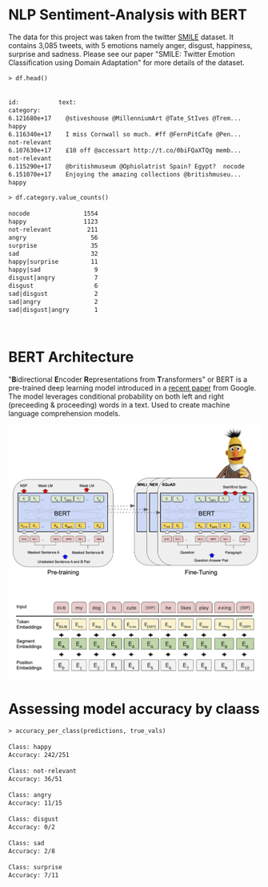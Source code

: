 # NLP Sentiment-Analysis with BERT

The data for this project was taken from the twitter [SMILE](https://figshare.com/articles/dataset/smile_annotations_final_csv/3187909/2) dataset. 
It contains 3,085 tweets, with 5 emotions namely anger, disgust, happiness, surprise and sadness. Please see our paper "SMILE: Twitter Emotion Classification using Domain Adaptation" for more details of the dataset.

```
> df.head()


id:	          text:	                                            category:	
6.121680e+17	@stiveshouse @MillenniumArt @Tate_StIves @Trem...	happy
6.116340e+17	I miss Cornwall so much. #ff @FernPitCafe @Pen...	not-relevant
6.107630e+17	£10 off @accessart http://t.co/0biFQaXTQg memb...	not-relevant
6.115290e+17	@britishmuseum @Ophiolatrist Spain? Egypt?	nocode
6.151070e+17	Enjoying the amazing collections @britishmuseu...	happy
```
```
> df.category.value_counts()

nocode               1554
happy                1123
not-relevant          211
angry                  56
surprise               35
sad                    32
happy|surprise         11
happy|sad               9
disgust|angry           7
disgust                 6
sad|disgust             2
sad|angry               2
sad|disgust|angry       1
```
<br/>

# BERT Architecture

"**B**idirectional **E**ncoder **R**epresentations from **T**ransformers" or BERT is a 
pre-trained deep learning model introduced in a [recent paper](https://arxiv.org/pdf/1810.04805.pdf) from Google. 
The model leverages conditional probability on both left and right (preceeding & proceeding) words in a text. Used to create machine language comprehension models.

![cover_photo](BERT_diagrams.png)


# Assessing model accuracy by claass
```
> accuracy_per_class(predictions, true_vals)

Class: happy
Accuracy: 242/251

Class: not-relevant
Accuracy: 36/51

Class: angry
Accuracy: 11/15

Class: disgust
Accuracy: 0/2

Class: sad
Accuracy: 2/8

Class: surprise
Accuracy: 7/11
```
